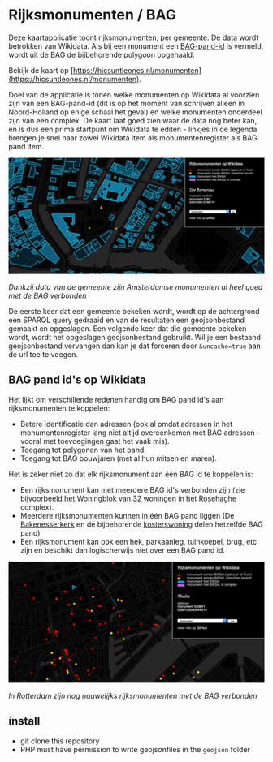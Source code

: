# Rijksmonumenten / BAG

Deze kaartapplicatie toont rijksmonumenten, per gemeente. De data wordt betrokken van Wikidata. Als bij een monument een [BAG-pand-id](https://www.wikidata.org/wiki/Property:P5208) is vermeld, wordt uit de BAG de bijbehorende polygoon opgehaald.

Bekijk de kaart op [https://hicsuntleones.nl/monumenten](https://hicsuntleones.nl/monumenten).

Doel van de applicatie is tonen welke monumenten op Wikidata al voorzien zijn van een BAG-pand-id (dit is op het moment van schrijven alleen in Noord-Holland op enige schaal het geval) en welke monumenten onderdeel zijn van een complex. De kaart laat goed zien waar de data nog beter kan, en is dus een prima startpunt om Wikidata te editen - linkjes in de legenda brengen je snel naar zowel Wikidata item als monumentenregister als BAG pand item.

![monumenten in Amsterdam](amsterdam.png)

_Dankzij data van de gemeente zijn Amsterdamse monumenten al heel goed met de BAG verbonden_

De eerste keer dat een gemeente bekeken wordt, wordt op de achtergrond een SPARQL query gedraaid en van de resultaten een geojsonbestand gemaakt en opgeslagen. Een volgende keer dat die gemeente bekeken wordt, wordt het opgeslagen geojsonbestand gebruikt. Wil je een bestaand geojsonbestand vervangen dan kan je dat forceren door `&uncache=true` aan de url toe te voegen.

## BAG pand id's op Wikidata

Het lijkt om verschillende redenen handig om BAG pand id's aan rijksmonumenten te koppelen:

- Betere identificatie dan adressen (ook al omdat adressen in het monumentenregister lang niet altijd overeenkomen met BAG adressen - vooral met toevoegingen gaat het vaak mis).
- Toegang tot polygonen van het pand.
- Toegang tot BAG bouwjaren (met al hun mitsen en maren).

Het is zeker niet zo dat elk rijksmonument aan één BAG id te koppelen is:

- Een rijksmonument kan met meerdere BAG id's verbonden zijn (zie bijvoorbeeld het [Woningblok van 32 woningen](https://www.wikidata.org/wiki/Q17255153) in het Rosehaghe complex).
- Meerdere rijksmonumenten kunnen in één BAG pand liggen (De [Bakenesserkerk](https://www.wikidata.org/wiki/Q2215629) en de bijbehorende [kosterswoning](https://www.wikidata.org/wiki/Q17254952) delen hetzelfde BAG pand)
- Een rijksmonument kan ook een hek, parkaanleg, tuinkoepel, brug, etc. zijn en beschikt dan logischerwijs niet over een BAG pand id.

![Rotterdam, nog een hoop te doen](rotterdam.png)

_In Rotterdam zijn nog nauwelijks rijksmonumenten met de BAG verbonden_

## install

- git clone this repository
- PHP must have permission to write geojsonfiles in the `geojson` folder

